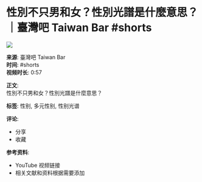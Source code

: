 # 性別不只男和女？性別光譜是什麼意思？｜臺灣吧 Taiwan Bar #shorts

![](https://i.ytimg.com/an/RNsHFT7BFoAPBcuAa5sgEQ/featured_channel.jpg?v=544896ac)

**来源**: 臺灣吧 Taiwan Bar  
**时间**: #shorts  
**视频时长**: 0:57

**正文**:  
性別不只男和女？性別光譜是什麼意思？

**标签**: 性别, 多元性别, 性别光谱

**评论**:   
- 分享
- 收藏

**参考资料**:  
- YouTube 视频链接  
- 相关文献和资料根据需要添加
